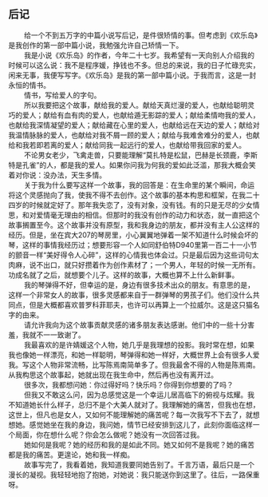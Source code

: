 ## 后记

&nbsp;&nbsp;&nbsp;&nbsp;&nbsp;&nbsp;&nbsp;&nbsp;给一个不到五万字的中篇小说写后记，是件很矫情的事。但考虑到《欢乐岛》是我创作的第一部中篇小说，我勉强允许自己矫情一下。  
&nbsp;&nbsp;&nbsp;&nbsp;&nbsp;&nbsp;&nbsp;&nbsp;我是小说《欢乐岛》的作者，今年二十七岁。我希望有一天向别人介绍我的时候可以这么说：我不是程序媛，挣钱也不多。但总的来说，我的日子忙碌充实，闲来无事，我便写写字。《欢乐岛》是我的第一部中篇小说。于我而言，这是一封永恒的情书。  
&nbsp;&nbsp;&nbsp;&nbsp;&nbsp;&nbsp;&nbsp;&nbsp;情书，写给爱人的字句。  
&nbsp;&nbsp;&nbsp;&nbsp;&nbsp;&nbsp;&nbsp;&nbsp;所以我要把这个故事，献给我的爱人。献给天真烂漫的爱人，也献给聪明灵巧的爱人；献给有血有肉的爱人，也献给遁无影踪的爱人；献给柔情吻我的爱人，也献给我深情凝望的爱人；献给藏在心里的爱人，也献给远在天边的爱人；献给对我温情脉脉的爱人，也献给对我不屑一顾的爱人；献给与我难舍难分的爱人，也献给和我若即若离的爱人；献给同我一起远行的爱人，也献给带我回家的爱人。  
&nbsp;&nbsp;&nbsp;&nbsp;&nbsp;&nbsp;&nbsp;&nbsp;不论男女老少，飞禽走兽，只要能理解“莫扎特是松鼠，巴赫是长颈鹿，李斯特是孔雀”的人，都是我的爱人。如果你问我为何我的爱如此泛滥，那我大概会笑着对你说：没办法，天生多情。  
&nbsp;&nbsp;&nbsp;&nbsp;&nbsp;&nbsp;&nbsp;&nbsp;关于我为什么要写这样一个故事，我的回答是：在生命里的某个瞬间，命运将这个灵感抛向了我，使我不得不去创作。这个故事的基本构思和框架，在我二十四岁的时候就定好了。那年我失恋了，没有对象，没有钱。有的只是无尽的少女情思，和对爱情毫无理由的相信。但那时的我没有创作的动力和状态，就一直把这个故事搁置至今。这个故事并没有原型，我和我身边的朋友，都并没有主人公这样的经历。但是，坐在宾大207的琴房里，小心翼翼地弹着一架不知道什么时候会坏的琴，这样的事情我经历过；想要形容一个人如同舒伯特D940里第一百二十一小节的颤音一样“美好得令人心碎”，这样的心情我也体会过。只是最后因为这些词句太肉麻，说不出口，就只好攒着作为创作素材了；一个男人，年轻的时候一无所有。功成名就了之后，就想要个儿子。这样的故事，大概也算不上什么新鲜事。  
&nbsp;&nbsp;&nbsp;&nbsp;&nbsp;&nbsp;&nbsp;&nbsp;我的琴弹得不好，但幸运的是，身边有很多技术出众的朋友。有意思的是，这样一个非常女人的故事，很多灵感都来自于一群弹琴的男孩子们。他们没什么共同点，但是大概都喜欢普罗科菲耶夫，也许可以再算上一个拉威尔。这是这只猫名字的由来。  
&nbsp;&nbsp;&nbsp;&nbsp;&nbsp;&nbsp;&nbsp;&nbsp;请允许我向为这个故事贡献灵感的诸多朋友表达感谢。他们中的一些十分害羞，我就不一一致谢了。  
&nbsp;&nbsp;&nbsp;&nbsp;&nbsp;&nbsp;&nbsp;&nbsp;我最喜欢的是许婧媛这个人物，她几乎是我理想的投影。我时常在想，如果我也像她一样漂亮，和她一样聪明，琴弹得和她一样好，大概世界上会有很多人爱我。写这个人物非常流畅，比写陈焉南简单多了。但我最舍不得的人物是陈焉南。从我构思这个故事起，她就出现在我生命中，然后再也没有离开过。  
&nbsp;&nbsp;&nbsp;&nbsp;&nbsp;&nbsp;&nbsp;&nbsp;很多次，我都想问她：你过得好吗？快乐吗？你得到你想要的了吗？  
&nbsp;&nbsp;&nbsp;&nbsp;&nbsp;&nbsp;&nbsp;&nbsp;但我又不敢这么问，因为总感觉这是一个幸运儿居高临下的俯视与炫耀。我不知道她长什么样子，总归不是个大美人就对了。我理解她的痛苦，但我也在想，这世上，但凡也是女人，又如何不能理解她的痛苦呢？每一次我写不下去了，就想想她。感觉她坐在我的身边，我问她，情节已经安排到这儿了，此刻你面临这样一个局面，你在想什么呢？你会怎么做呢？她没有一次回答过我。    
&nbsp;&nbsp;&nbsp;&nbsp;&nbsp;&nbsp;&nbsp;&nbsp;她如何是我呢？她的经历和我的是如此不同。她又如何不是我呢？她的痛苦都是我的痛苦。更遑论，她和我一样痴。  
&nbsp;&nbsp;&nbsp;&nbsp;&nbsp;&nbsp;&nbsp;&nbsp;故事写完了，我看着她，我知道我要同她告别了。千言万语，最后只是一个漫长的凝视。我轻轻地抱了抱她，对她说：我只能送你到这里了。往后，一路保重呀。  
